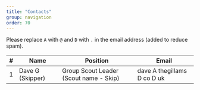 ```yaml
---
title: "Contacts"
group: navigation
order: 70
---
```


Please replace `A` with `@` and `D` with `.` in the email address (added to reduce spam).

| #   | Name                | Position                                                 | Email                       |
| --- | ------------------- | -------------------------------------------------------- | --------------------------- |
| 1   | Dave G (Skipper)    | Group Scout Leader (Scout name - Skip)                   | dave A thegillams D co D uk |
